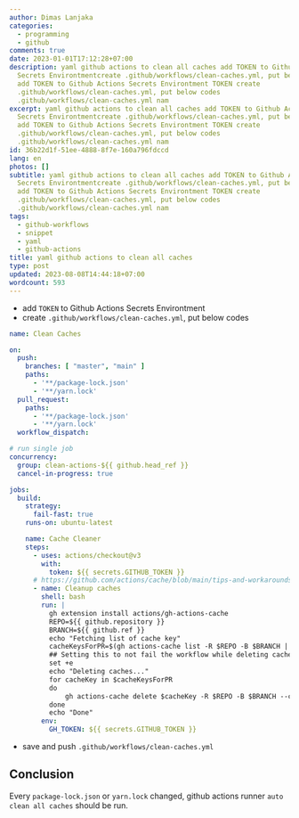 ```yaml
---
author: Dimas Lanjaka
categories:
  - programming
  - github
comments: true
date: 2023-01-01T17:12:28+07:00
description: yaml github actions to clean all caches add TOKEN to Github Actions
  Secrets Environtmentcreate .github/workflows/clean-caches.yml, put below codes
  add TOKEN to Github Actions Secrets Environtment TOKEN create
  .github/workflows/clean-caches.yml, put below codes
  .github/workflows/clean-caches.yml nam
excerpt: yaml github actions to clean all caches add TOKEN to Github Actions
  Secrets Environtmentcreate .github/workflows/clean-caches.yml, put below codes
  add TOKEN to Github Actions Secrets Environtment TOKEN create
  .github/workflows/clean-caches.yml, put below codes
  .github/workflows/clean-caches.yml nam
id: 36b22d1f-51ee-4888-8f7e-160a796fdccd
lang: en
photos: []
subtitle: yaml github actions to clean all caches add TOKEN to Github Actions
  Secrets Environtmentcreate .github/workflows/clean-caches.yml, put below codes
  add TOKEN to Github Actions Secrets Environtment TOKEN create
  .github/workflows/clean-caches.yml, put below codes
  .github/workflows/clean-caches.yml nam
tags:
  - github-workflows
  - snippet
  - yaml
  - github-actions
title: yaml github actions to clean all caches
type: post
updated: 2023-08-08T14:44:18+07:00
wordcount: 593
---
```


- add `TOKEN` to Github Actions Secrets Environtment
- create `.github/workflows/clean-caches.yml`, put below codes
```yaml
name: Clean Caches

on:
  push:
    branches: [ "master", "main" ]
    paths:
      - '**/package-lock.json'
      - '**/yarn.lock'
  pull_request:
    paths:
      - '**/package-lock.json'
      - '**/yarn.lock'
  workflow_dispatch:

# run single job
concurrency:
  group: clean-actions-${{ github.head_ref }}
  cancel-in-progress: true

jobs:
  build:
    strategy:
      fail-fast: true
    runs-on: ubuntu-latest

    name: Cache Cleaner
    steps:
      - uses: actions/checkout@v3
        with:
          token: ${{ secrets.GITHUB_TOKEN }}
      # https://github.com/actions/cache/blob/main/tips-and-workarounds.md#force-deletion-of-caches-overriding-default-cache-eviction-policy
      - name: Cleanup caches
        shell: bash
        run: |
          gh extension install actions/gh-actions-cache
          REPO=${{ github.repository }}
          BRANCH=${{ github.ref }}
          echo "Fetching list of cache key"
          cacheKeysForPR=$(gh actions-cache list -R $REPO -B $BRANCH | cut -f 1 )
          ## Setting this to not fail the workflow while deleting cache keys.
          set +e
          echo "Deleting caches..."
          for cacheKey in $cacheKeysForPR
          do
              gh actions-cache delete $cacheKey -R $REPO -B $BRANCH --confirm
          done
          echo "Done"
        env:
          GH_TOKEN: ${{ secrets.GITHUB_TOKEN }}
```

- save and push `.github/workflows/clean-caches.yml`

## Conclusion
Every `package-lock.json` or `yarn.lock` changed, github actions runner `auto clean all caches` should be run.

